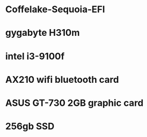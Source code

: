 # Coffelake-Sequoia-EFI
# gygabyte H310m 
# intel i3-9100f
# AX210 wifi bluetooth card
# ASUS GT-730 2GB graphic card
# 256gb SSD
